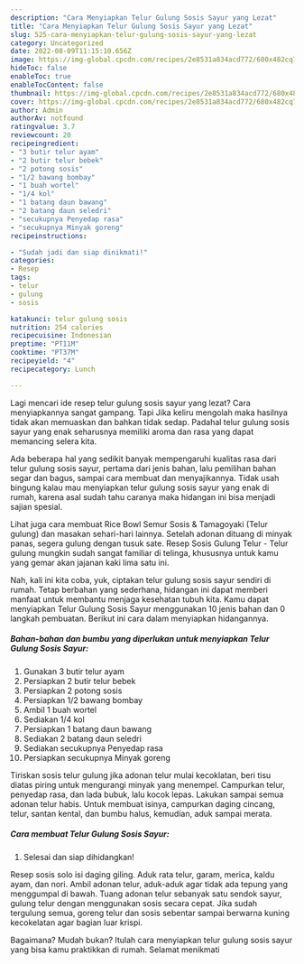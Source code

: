 ```yaml
---
description: "Cara Menyiapkan Telur Gulung Sosis Sayur yang Lezat"
title: "Cara Menyiapkan Telur Gulung Sosis Sayur yang Lezat"
slug: 525-cara-menyiapkan-telur-gulung-sosis-sayur-yang-lezat
category: Uncategorized
date: 2022-08-09T11:15:10.656Z
image: https://img-global.cpcdn.com/recipes/2e8531a834acd772/680x482cq70/telur-gulung-sosis-sayur-foto-resep-utama.jpg
hideToc: false
enableToc: true
enableTocContent: false
thumbnail: https://img-global.cpcdn.com/recipes/2e8531a834acd772/680x482cq70/telur-gulung-sosis-sayur-foto-resep-utama.jpg
cover: https://img-global.cpcdn.com/recipes/2e8531a834acd772/680x482cq70/telur-gulung-sosis-sayur-foto-resep-utama.jpg
author: Admin
authorAv: notfound
ratingvalue: 3.7
reviewcount: 20
recipeingredient:
- "3 butir telur ayam"
- "2 butir telur bebek"
- "2 potong sosis"
- "1/2 bawang bombay"
- "1 buah wortel"
- "1/4 kol"
- "1 batang daun bawang"
- "2 batang daun seledri"
- "secukupnya Penyedap rasa"
- "secukupnya Minyak goreng"
recipeinstructions:

- "Sudah jadi dan siap dinikmati!"
categories:
- Resep
tags:
- telur
- gulung
- sosis

katakunci: telur gulung sosis 
nutrition: 254 calories
recipecuisine: Indonesian
preptime: "PT11M"
cooktime: "PT37M"
recipeyield: "4"
recipecategory: Lunch

---
```



Lagi mencari ide resep telur gulung sosis sayur yang lezat? Cara menyiapkannya sangat gampang. Tapi Jika keliru mengolah maka hasilnya tidak akan memuaskan dan bahkan tidak sedap. Padahal telur gulung sosis sayur yang enak seharusnya memiliki aroma dan rasa yang dapat memancing selera kita.


Ada beberapa hal yang sedikit banyak mempengaruhi kualitas rasa dari telur gulung sosis sayur, pertama dari jenis bahan, lalu pemilihan bahan segar dan bagus, sampai cara membuat dan menyajikannya. Tidak usah bingung kalau mau menyiapkan telur gulung sosis sayur yang enak di rumah, karena asal sudah tahu caranya maka hidangan ini bisa menjadi sajian spesial.

Lihat juga cara membuat Rice Bowl Semur Sosis &amp; Tamagoyaki (Telur gulung) dan masakan sehari-hari lainnya. Setelah adonan dituang di minyak panas, segera gulung dengan tusuk sate. Resep Sosis Gulung Telur - Telur gulung mungkin sudah sangat familiar di telinga, khususnya untuk kamu yang gemar akan jajanan kaki lima satu ini.


Nah, kali ini kita coba, yuk, ciptakan telur gulung sosis sayur sendiri di rumah. Tetap berbahan yang sederhana, hidangan ini dapat memberi manfaat untuk membantu menjaga kesehatan tubuh kita. Kamu dapat menyiapkan Telur Gulung Sosis Sayur menggunakan 10 jenis bahan dan 0 langkah pembuatan. Berikut ini cara dalam menyiapkan hidangannya.

<!--inarticleads1-->

##### Bahan-bahan dan bumbu yang diperlukan untuk menyiapkan Telur Gulung Sosis Sayur:

1. Gunakan 3 butir telur ayam
1. Persiapkan 2 butir telur bebek
1. Persiapkan 2 potong sosis
1. Persiapkan 1/2 bawang bombay
1. Ambil 1 buah wortel
1. Sediakan 1/4 kol
1. Persiapkan 1 batang daun bawang
1. Sediakan 2 batang daun seledri
1. Sediakan secukupnya Penyedap rasa
1. Persiapkan secukupnya Minyak goreng


Tiriskan sosis telur gulung jika adonan telur mulai kecoklatan, beri tisu diatas piring untuk mengurangi minyak yang menempel. Campurkan telur, penyedap rasa, dan lada bubuk, lalu kocok lepas. Lakukan sampai semua adonan telur habis. Untuk membuat isinya, campurkan daging cincang, telur, santan kental, dan bumbu halus, kemudian, aduk sampai merata. 

<!--inarticleads2-->

##### Cara membuat Telur Gulung Sosis Sayur:


1. Selesai dan siap dihidangkan!

Resep sosis solo isi daging giling. Aduk rata telur, garam, merica, kaldu ayam, dan nori. Ambil adonan telur, aduk-aduk agar tidak ada tepung yang menggumpal di bawah. Tuang adonan telur sebanyak satu sendok sayur, gulung telur dengan menggunakan sosis secara cepat. Jika sudah tergulung semua, goreng telur dan sosis sebentar sampai berwarna kuning kecokelatan agar bagian luar krispi. 

Bagaimana? Mudah bukan? Itulah cara menyiapkan telur gulung sosis sayur yang bisa kamu praktikkan di rumah. Selamat menikmati
